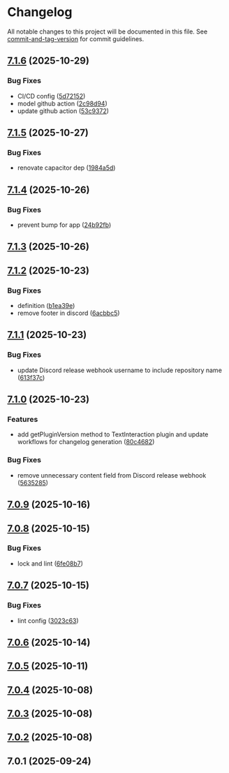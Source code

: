 # Changelog

All notable changes to this project will be documented in this file. See [commit-and-tag-version](https://github.com/absolute-version/commit-and-tag-version) for commit guidelines.

## [7.1.6](https://github.com/Cap-go/capacitor-textinteraction/compare/7.1.5...7.1.6) (2025-10-29)


### Bug Fixes

* CI/CD config ([5d72152](https://github.com/Cap-go/capacitor-textinteraction/commit/5d7215261ebfb5ef586ef48ecfe719816556a554))
* model github action ([2c98d94](https://github.com/Cap-go/capacitor-textinteraction/commit/2c98d943fecacef72aefe23381934b7ab0891944))
* update github action ([53c9372](https://github.com/Cap-go/capacitor-textinteraction/commit/53c937284ee713504d8f50c403378e1b508afc09))

## [7.1.5](https://github.com/Cap-go/capacitor-textinteraction/compare/7.1.4...7.1.5) (2025-10-27)


### Bug Fixes

* renovate capacitor dep ([1984a5d](https://github.com/Cap-go/capacitor-textinteraction/commit/1984a5d62b4cb1613454d98b5425ea2fe2ac957e))

## [7.1.4](https://github.com/Cap-go/capacitor-textinteraction/compare/7.1.3...7.1.4) (2025-10-26)


### Bug Fixes

* prevent bump for app ([24b92fb](https://github.com/Cap-go/capacitor-textinteraction/commit/24b92fb512f62ea11669e6402511c8832212301e))

## [7.1.3](https://github.com/Cap-go/capacitor-textinteraction/compare/7.1.2...7.1.3) (2025-10-26)

## [7.1.2](https://github.com/Cap-go/capacitor-textinteraction/compare/7.1.1...7.1.2) (2025-10-23)


### Bug Fixes

* definition ([b1ea39e](https://github.com/Cap-go/capacitor-textinteraction/commit/b1ea39e45e1a4178ec9bf463dd44dec6ee924430))
* remove footer in discord ([6acbbc5](https://github.com/Cap-go/capacitor-textinteraction/commit/6acbbc5a007d63c57bd43d5388e0df12a3f0d874))

## [7.1.1](https://github.com/Cap-go/capacitor-textinteraction/compare/7.1.0...7.1.1) (2025-10-23)


### Bug Fixes

* update Discord release webhook username to include repository name ([613f37c](https://github.com/Cap-go/capacitor-textinteraction/commit/613f37c038559209aec332d360ccc6f172c3dce3))

## [7.1.0](https://github.com/Cap-go/capacitor-textinteraction/compare/7.0.9...7.1.0) (2025-10-23)


### Features

* add getPluginVersion method to TextInteraction plugin and update workflows for changelog generation ([80c4682](https://github.com/Cap-go/capacitor-textinteraction/commit/80c46827565c0cfd43518d5cac9a87a3dd6f9ed8))


### Bug Fixes

* remove unnecessary content field from Discord release webhook ([5635285](https://github.com/Cap-go/capacitor-textinteraction/commit/5635285c6990a8c058421af82b02fe7afa427cf7))

## [7.0.9](https://github.com/Cap-go/capacitor-textinteraction/compare/7.0.8...7.0.9) (2025-10-16)

## [7.0.8](https://github.com/Cap-go/capacitor-textinteraction/compare/7.0.7...7.0.8) (2025-10-15)


### Bug Fixes

* lock and lint ([6fe08b7](https://github.com/Cap-go/capacitor-textinteraction/commit/6fe08b7ef48fc4d512e1d705326d5c879515c403))

## [7.0.7](https://github.com/Cap-go/capacitor-textinteraction/compare/7.0.6...7.0.7) (2025-10-15)


### Bug Fixes

* lint config ([3023c63](https://github.com/Cap-go/capacitor-textinteraction/commit/3023c6395b621adda862ea6fa1bb8fa4f4fada65))

## [7.0.6](https://github.com/Cap-go/capacitor-textinteraction/compare/7.0.5...7.0.6) (2025-10-14)

## [7.0.5](https://github.com/Cap-go/capacitor-textinteraction/compare/7.0.4...7.0.5) (2025-10-11)

## [7.0.4](https://github.com/Cap-go/capacitor-textinteraction/compare/7.0.3...7.0.4) (2025-10-08)

## [7.0.3](https://github.com/Cap-go/capacitor-textinteraction/compare/7.0.2...7.0.3) (2025-10-08)

## [7.0.2](https://github.com/Cap-go/capacitor-textinteraction/compare/7.0.1...7.0.2) (2025-10-08)

## 7.0.1 (2025-09-24)
